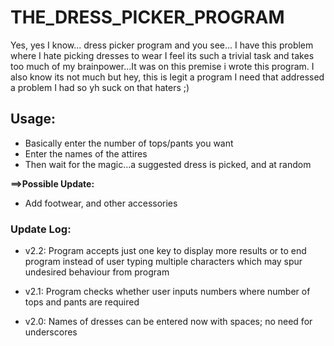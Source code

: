 # THE_DRESS_PICKER_PROGRAM

Yes, yes I know... dress picker program and you see... I have this problem where I hate picking dresses to wear
I feel its such a trivial task and takes too much of my brainpower...It was on this premise i wrote this program.
I also know its not much but hey, this is legit a program I need that addressed a problem I had so yh suck on that haters ;)

## Usage:
- Basically enter the number of tops/pants you want
- Enter the names of the attires
- Then wait for the magic...a suggested dress is picked, and at random

**==>Possible Update:**
- Add footwear, and other accessories



### Update Log:
- v2.2: Program accepts just one key to display more results or to end program
	  instead of user typing multiple characters which may spur undesired behaviour from program
- v2.1: Program checks whether user inputs numbers where number of tops and pants are required

- v2.0: Names of dresses can be entered now with spaces; no need for underscores
